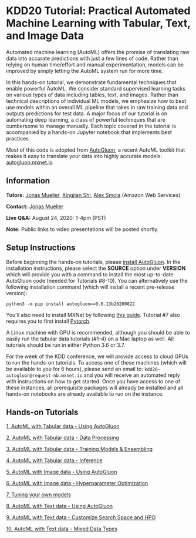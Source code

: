 # KDD20 Tutorial: Practical Automated Machine Learning with Tabular, Text, and Image Data

Automated machine learning (AutoML) offers the promise of translating raw data into accurate predictions with just a few lines of code. Rather than relying on human time/effort and manual experimentation, models can be improved by simply letting the AutoML system run for more time. 

In this hands-on tutorial, we demonstrate fundamental techniques that enable powerful AutoML. We consider standard supervised learning tasks on various types of data including tables, text, and images. Rather than technical descriptions of individual ML models, we emphasize how to best use models within an overall ML pipeline that takes in raw training data and outputs predictions for test data. A major focus of our tutorial is on automating deep learning, a class of powerful techniques that are cumbersome to manage manually. Each topic covered in the tutorial is accompanied by a hands-on Jupyter notebook that implements best practices. 

Most of this code is adopted from [AutoGluon](https://github.com/awslabs/autogluon/), a recent AutoML toolkit that makes it easy to translate your data into highly accurate models: [autogluon.mxnet.io](https://autogluon.mxnet.io)

## Information

**Tutors:** [Jonas Mueller](http://people.csail.mit.edu/jonasmueller/), [Xingjian Shi](https://sxjscience.github.io/), [Alex Smola](https://alex.smola.org/)  (Amazon Web Services)

**Contact:** [Jonas Mueller](mailto:jonasmue@amazon.com)

**Live Q&A:** August 24, 2020: 1-4pm (PST)

**Note:** Public links to video presentations will be posted shortly.

## Setup Instructions 

Before beginning the hands-on tutorials, please [install AutoGluon](https://autogluon.mxnet.io/install.html). In the installation instructions, please select the **SOURCE** option under **VERSION** which will provide you with a command to install the most up-to-date AutoGluon code (needed for Tutorials #8-10). You can alternatively use the following installation command (which will install a recent pre-release version):

`python3 -m pip install autogluon==0.0.13b20200822`

You'll also need to install MXNet by following [this guide](https://sxjscience.github.io/KDD2020/). 
Tutorial #7 also requires you to first install [Pytorch](https://pytorch.org/).

A Linux machine with GPU is recommended, although you should be able to easily run the tabular data tutorials (#1-4) on a Mac laptop as well. All tutorials should be run in either Python 3.6 or 3.7. 

For the week of the KDD conference, we will provide access to cloud GPUs to run the hands-on tutorials. 
To access one of these machines (which will be available to you for 6 hours), please send an email to: `kdd20-autogluon@request-nb.mxnet.io`
and you will receive an automated reply with instructions on how to get started. Once you have access to one of these instances, all prerequisite packages will already be installed and all hands-on notebooks are already available to run on the instance.

## Hands-on Tutorials

[1. AutoML with Tabular data - Using AutoGluon](https://github.com/jwmueller/KDD20-tutorial/blob/master/1.TabularData-UsingAutogluon.ipynb)

[2. AutoML with Tabular data - Data Processing](https://github.com/jwmueller/KDD20-tutorial/blob/master/2.TabularData-DataProcessing.ipynb)

[3. AutoML with Tabular data - Training Models & Ensembling](https://github.com/jwmueller/KDD20-tutorial/blob/master/3.TabularData-ModelsEnsembles.ipynb)

[4. AutoML with Tabular data - Inference](https://github.com/jwmueller/KDD20-tutorial/blob/master/4.TabularData-Inference.ipynb)

[5. AutoML with Image data - Using AutoGluon](https://github.com/jwmueller/KDD20-tutorial/blob/master/5.ImageData-UsingAutoGluon.ipynb)

[6. AutoML with Image data - Hyperparameter Optimization](https://github.com/jwmueller/KDD20-tutorial/blob/master/6.ImageData-HyperparameterOptimization.ipynb)

[7. Tuning your own models](https://github.com/jwmueller/KDD20-tutorial/blob/master/7.CustomModelHPO.ipynb)

[8. AutoML with Text data - Using AutoGluon](https://github.com/jwmueller/KDD20-tutorial/blob/master/8.TextData-UsingAutoGluon.ipynb)

[9. AutoML with Text data - Customize Search Space and HPO](https://github.com/jwmueller/KDD20-tutorial/blob/master/9.TextData-CustomizationHPO.ipynb)

[10. AutoML with Text data - Mixed Data Types](https://github.com/jwmueller/KDD20-tutorial/blob/master/10.TextData-MixedDataType.ipynb)

